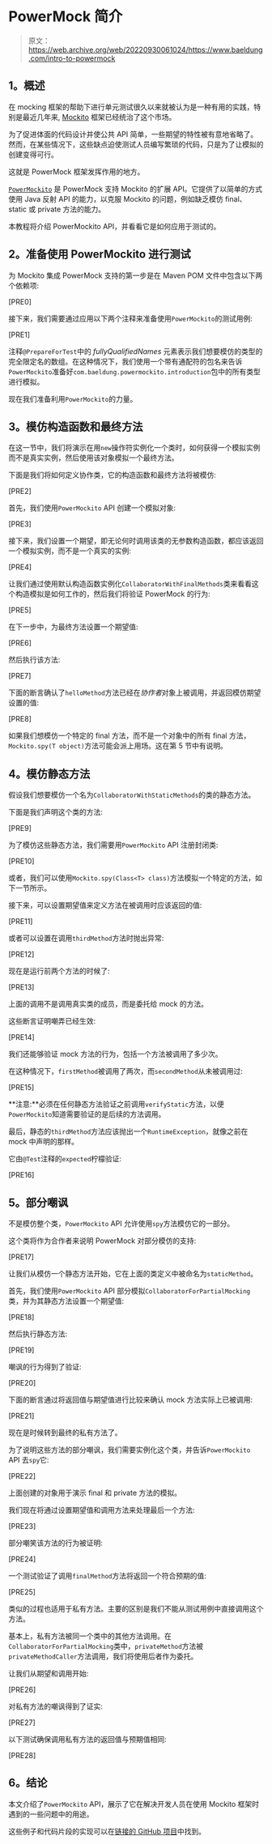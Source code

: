 # PowerMock 简介

> 原文：<https://web.archive.org/web/20220930061024/https://www.baeldung.com/intro-to-powermock>

## **1。概述**

在 mocking 框架的帮助下进行单元测试很久以来就被认为是一种有用的实践，特别是最近几年来, [Mockito](https://web.archive.org/web/20220704161927/http://mockito.org/) 框架已经统治了这个市场。

为了促进体面的代码设计并使公共 API 简单，一些期望的特性被有意地省略了。然而，在某些情况下，这些缺点迫使测试人员编写繁琐的代码，只是为了让模拟的创建变得可行。

这就是 PowerMock 框架发挥作用的地方。

[`PowerMockito`](https://web.archive.org/web/20220704161927/https://github.com/jayway/powermock/wiki/MockitoUsage) 是 PowerMock 支持 Mockito 的扩展 API。它提供了以简单的方式使用 Java 反射 API 的能力，以克服 Mockito 的问题，例如缺乏模仿 final、static 或 private 方法的能力。

本教程将介绍 PowerMockito API，并看看它是如何应用于测试的。

## **2。准备使用 PowerMockito 进行测试**

为 Mockito 集成 PowerMock 支持的第一步是在 Maven POM 文件中包含以下两个依赖项:

[PRE0]

接下来，我们需要通过应用以下两个注释来准备使用`PowerMockito`的测试用例:

[PRE1]

注释`@PrepareForTest`中的 *fullyQualifiedNames* 元素表示我们想要模仿的类型的完全限定名的数组。在这种情况下，我们使用一个带有通配符的包名来告诉`PowerMockito`准备好`com.baeldung.powermockito.introduction`包中的所有类型进行模拟。

现在我们准备利用`PowerMockito`的力量。

## **3。模仿构造函数和最终方法**

在这一节中，我们将演示在用`new`操作符实例化一个类时，如何获得一个模拟实例而不是真实实例，然后使用该对象模拟一个最终方法。

下面是我们将如何定义协作类，它的构造函数和最终方法将被模仿:

[PRE2]

首先，我们使用`PowerMockito` API 创建一个模拟对象:

[PRE3]

接下来，我们设置一个期望，即无论何时调用该类的无参数构造函数，都应该返回一个模拟实例，而不是一个真实的实例:

[PRE4]

让我们通过使用默认构造函数实例化`CollaboratorWithFinalMethods`类来看看这个构造模拟是如何工作的，然后我们将验证 PowerMock 的行为:

[PRE5]

在下一步中，为最终方法设置一个期望值:

[PRE6]

然后执行该方法:

[PRE7]

下面的断言确认了`helloMethod`方法已经在*协作者*对象上被调用，并返回模仿期望设置的值:

[PRE8]

如果我们想模仿一个特定的 final 方法，而不是一个对象中的所有 final 方法，`Mockito.spy(T object)`方法可能会派上用场。这在第 5 节中有说明。

## **4。模仿静态方法**

假设我们想要模仿一个名为`CollaboratorWithStaticMethods`的类的静态方法。

下面是我们声明这个类的方法:

[PRE9]

为了模仿这些静态方法，我们需要用`PowerMockito` API 注册封闭类:

[PRE10]

或者，我们可以使用`Mockito.spy(Class<T> class)`方法模拟一个特定的方法，如下一节所示。

接下来，可以设置期望值来定义方法在被调用时应该返回的值:

[PRE11]

或者可以设置在调用`thirdMethod`方法时抛出异常:

[PRE12]

现在是运行前两个方法的时候了:

[PRE13]

上面的调用不是调用真实类的成员，而是委托给 mock 的方法。

这些断言证明嘲弄已经生效:

[PRE14]

我们还能够验证 mock 方法的行为，包括一个方法被调用了多少次。

在这种情况下，`firstMethod`被调用了两次，而`secondMethod`从未被调用过:

[PRE15]

**注意:**必须在任何静态方法验证之前调用`verifyStatic`方法，以便`PowerMockito`知道需要验证的是后续的方法调用。

最后，静态的`thirdMethod`方法应该抛出一个`RuntimeException`，就像之前在 mock 中声明的那样。

它由`@Test`注释的`expected`柠檬验证:

[PRE16]

## **5。部分嘲讽**

不是模仿整个类，`PowerMockito` API 允许使用`spy`方法模仿它的一部分。

这个类将作为合作者来说明 PowerMock 对部分模仿的支持:

[PRE17]

让我们从模仿一个静态方法开始，它在上面的类定义中被命名为`staticMethod`。

首先，我们使用`PowerMockito` API 部分模拟`CollaboratorForPartialMocking`类，并为其静态方法设置一个期望值:

[PRE18]

然后执行静态方法:

[PRE19]

嘲讽的行为得到了验证:

[PRE20]

下面的断言通过将返回值与期望值进行比较来确认 mock 方法实际上已被调用:

[PRE21]

现在是时候转到最终的私有方法了。

为了说明这些方法的部分嘲讽，我们需要实例化这个类，并告诉`PowerMockito` API 去`spy`它:

[PRE22]

上面创建的对象用于演示 final 和 private 方法的模拟。

我们现在将通过设置期望值和调用方法来处理最后一个方法:

[PRE23]

部分嘲笑该方法的行为被证明:

[PRE24]

一个测试验证了调用`finalMethod`方法将返回一个符合预期的值:

[PRE25]

类似的过程也适用于私有方法。主要的区别是我们不能从测试用例中直接调用这个方法。

基本上，私有方法被同一个类中的其他方法调用。在`CollaboratorForPartialMocking`类中，`privateMethod`方法被`privateMethodCaller`方法调用，我们将使用后者作为委托。

让我们从期望和调用开始:

[PRE26]

对私有方法的嘲讽得到了证实:

[PRE27]

以下测试确保调用私有方法的返回值与预期值相同:

[PRE28]

## **6。结论**

本文介绍了`PowerMockito` API，展示了它在解决开发人员在使用 Mockito 框架时遇到的一些问题中的用途。

这些例子和代码片段的实现可以在[链接的 GitHub 项目](https://web.archive.org/web/20220704161927/https://github.com/eugenp/tutorials/tree/master/testing-modules/powermock)中找到。